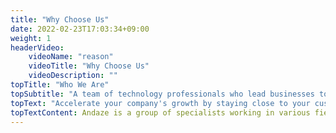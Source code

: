 ```yaml
---
title: "Why Choose Us"
date: 2022-02-23T17:03:34+09:00
weight: 1
headerVideo: 
    videoName: "reason"
    videoTitle: "Why Choose Us"
    videoDescription: ""
topTitle: "Who We Are"
topSubtitle: "A team of technology professionals who lead businesses to success"
topText: "Accelerate your company's growth by staying close to your customers"
topTextContent: Andaze is a group of specialists working in various fields. Our team of business-savvy technology professionals catches the changes in your business and proposes successful strategies that are not just a "Pie in the sky". Then, we start system development efficiently, using superior technology of global standards. We provide solutions that lead your business to success at a reasonable price using the "Andaze Method," in which every member functions as a player.
---
```

